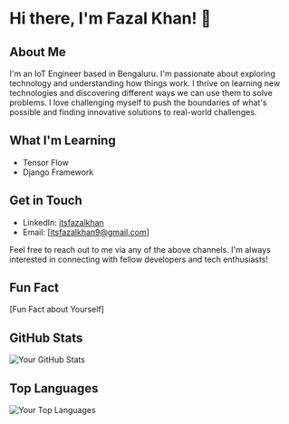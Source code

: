 # Hi there, I'm Fazal Khan! 👋

## About Me
I'm an IoT Engineer based in Bengaluru. I'm passionate about exploring technology and understanding how things work. I thrive on learning new technologies and discovering different ways we can use them to solve problems. I love challenging myself to push the boundaries of what's possible and finding innovative solutions to real-world challenges.

## What I'm Learning
- Tensor Flow
- Django Framework

## Get in Touch
- LinkedIn: [itsfazalkhan](https://www.linkedin.com/in/itsfazalkhan/)
- Email: [itsfazalkhan9@gmail.com]

Feel free to reach out to me via any of the above channels. I'm always interested in connecting with fellow developers and tech enthusiasts!

## Fun Fact
[Fun Fact about Yourself]

## GitHub Stats
![Your GitHub Stats](https://github-readme-stats.vercel.app/api?username=itsfazalkhan&show_icons=true&theme=dark)

## Top Languages
![Your Top Languages](https://github-readme-stats.vercel.app/api/top-langs/?username=itsfazalkhan&layout=compact&theme=dark)
